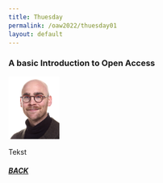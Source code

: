 ```yaml
---
title: Thuesday
permalink: /oaw2022/thuesday01
layout: default
---
```


### A basic Introduction to Open Access 

<img src="/images/bder kopier.jpg" alt="Benjamin Derksen" style="height: 20%; width:20%;"/>

Tekst

##### [BACK](https://openaccess.dk/oaw2022#programme-of-the-danish-open-access-week-2022)
